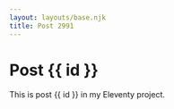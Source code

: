 ```yaml
---
layout: layouts/base.njk
title: Post 2991
---
```


# Post {{ id }}

This is post {{ id }} in my Eleventy project.
